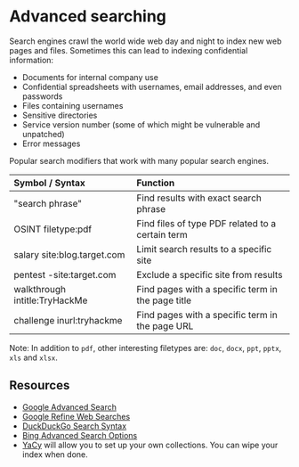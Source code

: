 # Advanced searching

Search engines crawl the world wide web day and night to index new web pages and files. Sometimes this can lead to 
indexing confidential information:

* Documents for internal company use
* Confidential spreadsheets with usernames, email addresses, and even passwords
* Files containing usernames
* Sensitive directories
* Service version number (some of which might be vulnerable and unpatched)
* Error messages

Popular search modifiers that work with many popular search engines.

| Symbol / Syntax 	             | Function                                          |
|:------------------------------|:--------------------------------------------------|
| "search phrase" 	             | Find results with exact search phrase             |
| OSINT filetype:pdf            | Find files of type PDF related to a certain term  |
| salary site:blog.target.com 	 | Limit search results to a specific site           |
| pentest -site:target.com      | Exclude a specific site from results              |
| walkthrough intitle:TryHackMe | Find pages with a specific term in the page title |
| challenge inurl:tryhackme     | Find pages with a specific term in the page URL   |

Note: In addition to `pdf`, other interesting filetypes are: `doc`, `docx`, `ppt`, `pptx`, `xls` and `xlsx`.

## Resources

* [Google Advanced Search](https://www.google.com/advanced_search) 
* [Google Refine Web Searches](https://support.google.com/websearch/answer/2466433) 
* [DuckDuckGo Search Syntax](https://help.duckduckgo.com/duckduckgo-help-pages/results/syntax/) 
* [Bing Advanced Search Options](https://help.bing.microsoft.com/apex/index/18/en-US/10002)
* [YaCy](https://yacy.net/download_installation/) will allow you to set up your own collections. You can wipe your index when done.
